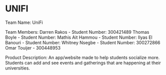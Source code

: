 UNIFI
=====

Team Name: UniFi

Team Members:
Darren Rakos - Student Number: 300421489
Thomas Boyle - Student Number:
Mathis Ait Hammou - Student Number:
Ilyas El Banouri - Student Number:
Whitney Nsegbe - Student Number: 300272866
Omar Touijer - 300448953

Product Description:
An app/website made to help students socialize more. Students can add and see events and gatherings that are happening at their universities. 
